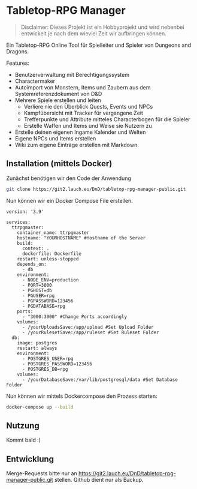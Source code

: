# Tabletop-RPG Manager

> Disclaimer: Dieses Projekt ist ein Hobbyprojekt und wird nebenbei entwickelt je nach dem wieviel Zeit wir aufbringen können.

Ein Tabletop-RPG Online Tool für Spielleiter und Spieler von Dungeons and Dragons.

Features:

- Benutzerverwaltung mit Berechtigungssystem
- Charactermaker
- Autoimport von Monstern, Items und Zaubern aus dem Systemreferenzdokument von D&D
- Mehrere Spiele erstellen und leiten
  - Verliere nie den Überblick Quests, Events und NPCs
  - Kampfübersicht mit Tracker für vergangene Zeit
  - Trefferpunkte und Attribute mitteles Characterbogen für die Spieler
  - Erstelle Waffen und Items und Weise sie Nutzern zu
- Erstelle deinen eigenen Ingame Kalender und Welten
- Eigene NPCs und Items erstellen
- Wiki zum eigene Einträge erstellen mit Markdown.

## Installation (mittels Docker)

Zunächst benötigen wir den Code der Anwendung

```bash
git clone https://git2.lauch.eu/DnD/tabletop-rpg-manager-public.git
```

Nun können wir ein Docker Compose File erstellen.

```dockercompose
version: '3.9'

services:
  ttrpgmaster:
    container_name: ttrpgmaster
    hostname: "YOURHOSTNAME" #Hostname of the Server
    build:
      context: .
      dockerfile: Dockerfile
    restart: unless-stopped
    depends_on:
      - db
    environment:
      - NODE_ENV=production
      - PORT=3000
      - PGHOST=db
      - PGUSER=rpg
      - PGPASSWORD=123456
      - PGDATABASE=rpg
    ports:
      - "3000:3000" #Change Ports accordingly
    volumes:
      - /yourUploadsSave:/app/upload #Set Upload Folder
      - /yourRulesetSave:/app/ruleset #Set Ruleset Folder
  db:
    image: postgres
    restart: always
    environment:
      - POSTGRES_USER=rpg
      - POSTGRES_PASSWORD=123456
      - POSTGRES_DB=rpg
    volumes:
      - /yourDatabaseSave:/var/lib/postgresql/data #Set Database Folder
```

Nun können wir mittels Dockercompose den Prozess starten:

```bash
docker-compose up --build
```

## Nutzung

Kommt bald :)

## Entwicklung

Merge-Requests bitte nur an https://git2.lauch.eu/DnD/tabletop-rpg-manager-public.git stellen. Github dient nur als Backup.
